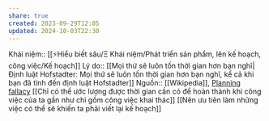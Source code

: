```yaml
---
share: true
created: 2023-09-29T12:05
updated: 2024-10-03T22:30
---
```

Khái niệm:: [[⚡Hiểu biết sâu/Ξ Khái niệm/Phát triển sản phẩm, lên kế hoạch, công việc/Kế hoạch]]
Lý do:: [[Mọi thứ sẽ luôn tốn thời gian hơn bạn nghĩ|Định luật Hofstadter: Mọi thứ sẽ luôn tốn thời gian hơn bạn nghĩ, kể cả khi bạn đã tính đến định luật Hofstadter]]
Nguồn:: [[Wikipedia]], [Planning fallacy](https://en.wikipedia.org/wiki/Planning_fallacy)
[[Chỉ có thể ước lượng được thời gian cần có để hoàn thành khi công việc của ta gần như chỉ gồm công việc khai thác]]
[[Nên ưu tiên làm những việc có thể sẽ khiến ta phải viết lại kế hoạch]]